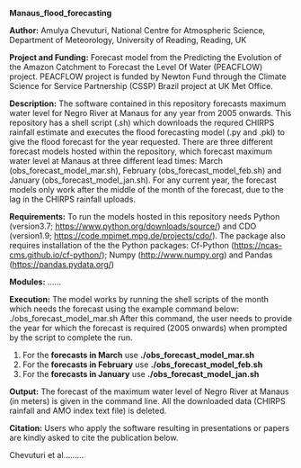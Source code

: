**Manaus_flood_forecasting**

**Author:**
Amulya Chevuturi, National Centre for Atmospheric Science, Department of Meteorology, University of Reading, Reading, UK

**Project and Funding:**
Forecast model from the Predicting the Evolution of the Amazon Catchment to Forecast the Level Of Water (PEACFLOW) project. PEACFLOW project is funded by Newton Fund through the Climate Science for Service Partnership (CSSP) Brazil project at UK Met Office.

**Description:**
The software contained in this repository forecasts maximum water level for Negro River at Manaus for any year from 2005 onwards. This repository has a shell script (.sh) which downloads the requred CHIRPS rainfall estimate and executes the flood forecasting model (.py and .pkl) to give the flood forecast for the year requested. There are three different forecast models hosted within the repository, which forecast maximum water level at Manaus at three different lead times: March (obs_forecast_model_mar.sh), February (obs_forecast_model_feb.sh) and January (obs_forecast_model_jan.sh). For any current year, the forecast models only work after the middle of the month of the forecast, due to the lag in the CHIRPS rainfall uploads.

**Requirements:**
To run the models hosted in this repository needs Python (version3.7; https://www.python.org/downloads/source/) and CDO (version1.9; https://code.mpimet.mpg.de/projects/cdo/). The package also requires installation of the the Python packages: Cf-Python (https://ncas-cms.github.io/cf-python/); Numpy (http://www.numpy.org) and Pandas (https://pandas.pydata.org/)

**Modules:**
......

**Execution:**
The model works by running the shell scripts of the month which needs the forecast using the example command below: 
./obs_forecast_model_mar.sh
After this command, the user needs to provide the year for which the forecast is required (2005 onwards) when prompted by the script to complete the run. 
1. For the **forecasts in March** use **./obs_forecast_model_mar.sh**
2. For the **forecasts in February** use **./obs_forecast_model_feb.sh**
3. For the **forecasts in January** use **./obs_forecast_model_jan.sh**

**Output:**
The forecast of the maximum water level of Negro River at Manaus (in meters) is given in the command line. All the downloaded data (CHIRPS rainfall and AMO index text file) is deleted.

**Citation:**
Users who apply the software resulting in presentations or papers are kindly asked to cite the publication below.

Chevuturi et al.........


